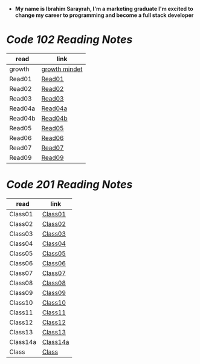 * **My name is Ibrahim Sarayrah, I'm a marketing graduate I'm excited to change my career to programming and become a full stack developer**

# *Code 102 Reading Notes*

| read        | link |
| ----------- | ----------- |
| growth      | [growth mindet](GrowthMindset.md)    |
| Read01   | [Read01](Read01.md)      |
| Read02   | [Read02](Read02.md)       |
| Read03   | [Read03](Read03.md)       |
| Read04a   | [Read04a](Read04a.md)    |
| Read04b   | [Read04b](Read04b.md)    |
| Read05    | [Read05](Read05.md)     |
| Read06    | [Read06](Read06.md)     |
| Read07    | [Read07](Read07.md)     |
| Read09    | [Read09](Read09.md)     |

# *Code 201 Reading Notes*

| read        | link |
| ----------- | ----------- |
|   Class01   | [Class01](Class01.md)    |
|   Class02   | [Class02](Class02.md)    |
|   Class03   | [Class03](Class03.md)    |
|   Class04   | [Class04](Class04.md)    |
|   Class05   | [Class05](Class05.md)    |
|   Class06   | [Class06](Class06.md)    |
|   Class07   | [Class07](Class07.md)    |
|   Class08   | [Class08](Class08.md)    |
|   Class09   | [Class09](Class09.md)    |
|   Class10   | [Class10](Class10.md)    |
|   Class11   | [Class11](Class11.md)    |
|   Class12   | [Class12](Class12.md)    |
|   Class13   | [Class13](Class13.md)    |
|   Class14a  | [Class14a](Class14a.md)     |
|   Class   | [Class](Class.md)    |
